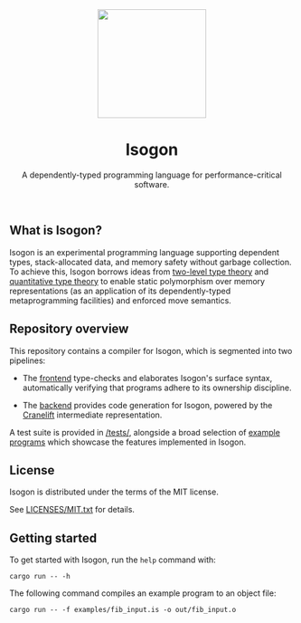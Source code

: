 <div align="center">
<img src="res/logo_1024.png" width=192 height=192/>
<br>
  
# Isogon

A dependently-typed programming language for performance-critical software.

<br>
</div>

## What is Isogon?

Isogon is an experimental programming language supporting dependent types, stack-allocated data, and memory safety without garbage collection.
To achieve this, Isogon borrows ideas from [two-level type theory](https://andraskovacs.github.io/pdfs/2ltt.pdf) and [quantitative type theory](https://bentnib.org/quantitative-type-theory.pdf) to enable static polymorphism over memory representations (as an application of its dependently-typed metaprogramming facilities) and enforced move semantics.

## Repository overview

This repository contains a compiler for Isogon, which is segmented into two pipelines:

- The [frontend](src/frontend/) type-checks and elaborates Isogon's surface syntax, automatically verifying that programs adhere to its ownership discipline.

- The [backend](src/backend/) provides code generation for Isogon, powered by the [Cranelift](https://cranelift.dev/) intermediate representation.

A test suite is provided in [/tests/](/tests/), alongside a broad selection of [example programs](/examples/) which showcase the features implemented in Isogon.

## License

Isogon is distributed under the terms of the MIT license.

See [LICENSES/MIT.txt](LICENSES/MIT.txt) for details.

## Getting started

To get started with Isogon, run the `help` command with:
```
cargo run -- -h
```
The following command compiles an example program to an object file:
```
cargo run -- -f examples/fib_input.is -o out/fib_input.o
```
